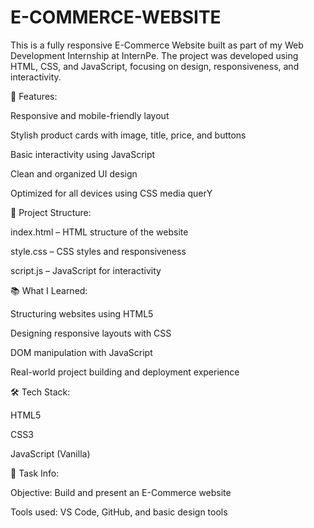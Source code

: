 # E-COMMERCE-WEBSITE

This is a fully responsive E-Commerce Website built as part of my Web Development Internship at InternPe. The project was developed using HTML, CSS, and JavaScript, focusing on design, responsiveness, and interactivity.

🚀 Features:

Responsive and mobile-friendly layout

Stylish product cards with image, title, price, and buttons

Basic interactivity using JavaScript

Clean and organized UI design

Optimized for all devices using CSS media querY

📁 Project Structure:

index.html – HTML structure of the website

style.css – CSS styles and responsiveness

script.js – JavaScript for interactivity

📚 What I Learned:

Structuring websites using HTML5

Designing responsive layouts with CSS

DOM manipulation with JavaScript

Real-world project building and deployment experience

🛠 Tech Stack:

HTML5

CSS3

JavaScript (Vanilla)

📌 Task Info:

Objective: Build and present an E-Commerce website

Tools used: VS Code, GitHub, and basic design tools
